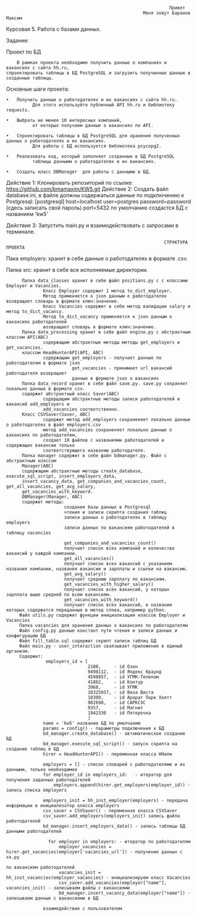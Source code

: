                                                                   Привет 
                                                        Меня зовут Баранов Максим

Курсовая 5. Работа с базами данных.

Задание:

Проект по БД

        В рамках проекта необходимо получить данные о компаниях и вакансиях с сайта hh.ru, 
    спроектировать таблицы в БД PostgreSQL и загрузить полученные данные в созданные таблицы.

Основные шаги проекта:

    •	Получить данные о работодателях и их вакансиях с сайта hh.ru.
              Для этого используйте публичный API hh.ru и библиотеку requests.
              
    •	Выбрать не менее 10 интересных компаний, 
              от которых получаем данные о вакансиях по API.
    
    •	Спроектировать таблицы в БД PostgreSQL для хранения полученных данных о работодателях и их вакансиях.
              Для работы с БД используется библиотека psycopg2.
    
    •	Реализовать код, который заполняет созданные в БД PostgreSQL 
              таблицы данными о работодателях и их вакансиях.
    
    •	Создать класс DBManager  для работы с данными в БД.

Действие 1:
      Клонировать репозиторий по ссылке: https://github.com/bmamaxim/KW5.git
Действие 2:
      Создать файл database.ini, в файле должны содержаться данные по подключению к Postgresql:
      [postgresql]
      host=localhost
      user=postgres
      password=password  (сдесь записать свой пароль)
      port=5432
            по умолчанию создастся БД с названием 'kw5'

Действие 3:
      Запустить main.py и взаимодействовать с запросами в терминале.
      

                                                                СТРУКТУРА ПРОЕКТА


Пака employers: хранит в себе данные о работодателях в формате .csv.

Папка src: хранит в себе все исполняемые директории.


          Папка data_classes хранит в себе файл positions.py c с классами Employer и Vacancies.
                  Класс Employer содержит 1 метод to_dict_employer. 
                  Метод применяется к json данным о работодателях возвращает словарь в формате ключ:значение.
                  Класс Vacancies содержит в себе метод валидации salary и метод to_dict_vacancy.
                  Метод to_dict_vacancy применяется к json данным о вакансиях работодателей
                  возвращает словарь в формате ключ:значение.
          Папка data_processing хранит в себе файл engine.py c абстрактным классом API(ABC)
                  содержащим абстрактные методы методы get_employers и get_vacancies.
          классом HeadHunterAPI(API, ABC)
                  содержащим get_employers - получает данные по работодателям в формате json
                             get_vacancies - принимает url вакансий работодателя возвращает
                             данные в формате json о вакансиях
          Папка data_record хранит в себе файл save.py. save.py сохраняет локально данные в формате csv.
          содержит абстрактный класс Saver(ABC) 
                  содерщащим абстрактные методы записи работодателей и вакансий add_employers и
                  add_vacancies соответственно.
          Класс CSVSaver(Saver, ABC)
                  содержит метод add_employers сохраненяет локально данные о работодателях в файл employers.csv
                  метод add_vacancies сохраненяет локально данные о вакансиях по работодателям,
                  создает 10 файлов с названиями работодателей и содержащих вакансии только 
                  соответствующего названию работодателя.
          Папка manager содержит в себе файл bdmanager.py. Файл с абстрактным классом 
          Manager(ABC)
          содержащим абстрактные методы create_database, execute_sql_script, insert_employers_data,
          insert_vacancy_data, get_companies_and_vacancies_count, get_all_vacancies, get_avg_salary,
          get_vacancies_with_keyword.
          DBManager(Manager, ABC)
          содержит методы:
                          создания базы данных в Postgresql
                          чтения и записи скрипта создания таблиц
                          записи данных о работодателях в таблицу employers
                          записи данных по вакансиям работодателей в таблицу vacancies
                           
                          get_companies_and_vacancies_count()
                          получает список всех компаний и количество вакансий у каждой компании.
                          get_all_vacancies()
                          получает список всех вакансий с указанием названия компании, названия вакансии и зарплаты и ссылки на вакансию.
                          get_avg_salary()
                          получает среднюю зарплату по вакансиям.
                          get_vacancies_with_higher_salary()
                          получает список всех вакансий, у которых зарплата выше средней по всем вакансиям.
                          get_vacancies_with_keyword()
                          получает список всех вакансий, в названии которых содержатся переданные в метод слова, например python.
         Файл utils.py содержит функции инициализации классов Employer и Vacancies
         Папка vacancies для хранения данных о вакансиях по работодателям
         Файл config.py данные констант пути чтения и записи данных и конфигурацию БД
         Файл fill_table.sql содержит скрипт записи таблиц БД
         Файл main.py - user_interaction сваязывает приложение в единый организм.
         Содержит:
                   employers_id = [
                                   2180,     - id Озон
                                   9498112,  - id Яндекс Краунд
                                   4598057,  - id УГМК-Телеком
                                   41862,    - id Контур
                                   3968,     - id УГМК
                                   10325037, - id Виза Виста
                                   10309,    - id Арарат Парк Хаятт
                                   982698,   - id САРКСЭС
                                   9357,     - id Магнит
                                   1942330   - id Пятерочка
                                   ]
                  name = 'kw5' название БД по умолчанию
                  params = config() - параметры подключения к БД
                  bd_manager.create_database() - автоматическое создание БД
                  bd_manager.execute_sql_script() - запуск скрипта на создание таблиц в БД
                  hirer = HeadHunterAPI() - переменная класса HHапи
                  
                  employers = [] - список словарей с работодателями и их данными, только необходимое
                  for employer_id in employers_id:   - итератор для получения заданных работодателей
                      employers.append(hirer.get_employers(employer_id)) - запись списка employers

                  employers_init = hh_inst_employer(employers) - передача информации в инициализатор класса employers
                  csv_saver = CSVSaver() - переменная класса CSVSaver
                  csv_saver.add_employers(employers_init) запись файла работодателей
                  bd_manager.insert_employers_data() - запись таблицы БД данными работодателей

                    for employer in employers: - итератор по работодателям
                        employer_vacancies = hirer.get_vacancies(employer['vacancies_url']) - получение данных с хх.ру
                                                                                              по вакансиям работодателей
                        vacancies_init = hh_inst_vacancies(employer_vacancies) - инициализируем класс Vacancies
                        csv_saver.add_vacancies(employer["name"], vacancies_init) - записываем файлы с вакансиями
                        bd_manager.insert_vacancy_data(employer["name"]) - записываем данные с вакансиями в БД
                  
                  взаимодействие с пользователем
                                   

                       
                          
